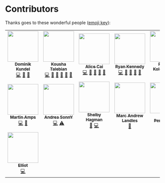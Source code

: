 # Contributors

Thanks goes to these wonderful people ([emoji key](https://github.com/kentcdodds/all-contributors#emoji-key)):

<!-- ALL-CONTRIBUTORS-LIST:START - Do not remove or modify this section -->
<!-- prettier-ignore-start -->
<!-- markdownlint-disable -->
<table>
  <tr>
    <td align="center"><a href="https://dkundel.com"><img src="https://avatars3.githubusercontent.com/u/1505101?v=4" width="100px;" alt=""/><br /><sub><b>Dominik Kundel</b></sub></a><br /><a href="https://github.com/twilio/flex-plugin-builder/commits?author=dkundel" title="Code">💻</a> <a href="https://github.com/twilio/flex-plugin-builder/commits?author=dkundel" title="Documentation">📖</a> <a href="#ideas-dkundel" title="Ideas, Planning, & Feedback">🤔</a></td>
    <td align="center"><a href="https://www.linkedin.com/in/koushatalebian"><img src="https://avatars2.githubusercontent.com/u/2308915?s=460&v=4" width="100px;" alt=""/><br /><sub><b>Kousha Talebian</b></sub></a><br /><a href="https://github.com/twilio/flex-plugin-builder/commits?author=ktalebian" title="Code">💻</a> <a href="https://github.com/twilio/flex-plugin-builder/issues?q=author%3Aktalebian" title="Bug reports">🐛</a> <a href="https://github.com/twilio/flex-plugin-builder/commits?author=ktalebian" title="Documentation">📖</a> <a href="#ideas-ktalebian" title="Ideas, Planning, & Feedback">🤔</a> <a href="#question-ktalebian" title="Answering Questions">💬</a> <a href="https://github.com/twilio/flex-plugin-builder/pulls?q=is%3Apr+reviewed-by%3Aktalebian" title="Reviewed Pull Requests">👀</a></td>
    <td align="center"><a href="https://www.linkedin.com/in/alicehcai"><img src="https://avatars1.githubusercontent.com/u/4912483?s=460&v=4" width="100px;" alt=""/><br /><sub><b>Alice Cai</b></sub></a><br /><a href="https://github.com/twilio/flex-plugin-builder/commits?author=ahcai" title="Code">💻</a> <a href="https://github.com/twilio/flex-plugin-builder/commits?author=ahcai" title="Documentation">📖</a> <a href="https://github.com/twilio/flex-plugin-builder/issues?q=author%3Aahcai" title="Bug reports">🐛</a> <a href="#question-ahcai" title="Answering Questions">💬</a> <a href="https://github.com/twilio/flex-plugin-builder/pulls?q=is%3Apr+reviewed-by%3Aahcai" title="Reviewed Pull Requests">👀</a></td>
    <td align="center"><a href="https://github.com/theryankennedy"><img src="https://avatars3.githubusercontent.com/u/218683?v=4" width="100px;" alt=""/><br /><sub><b>Ryan Kennedy</b></sub></a><br /><a href="https://github.com/twilio/flex-plugin-builder/commits?author=theryankennedy" title="Code">💻</a> <a href="#ideas-theryankennedy" title="Ideas, Planning, & Feedback">🤔</a> <a href="https://github.com/twilio/flex-plugin-builder/issues?q=author%3Atheryankennedy" title="Bug reports">🐛</a> <a href="#question-theryankennedy" title="Answering Questions">💬</a> <a href="https://github.com/twilio/flex-plugin-builder/pulls?q=is%3Apr+reviewed-by%3Atheryankennedy" title="Reviewed Pull Requests">👀</a></td>
    <td align="center"><a href="https://github.com/kolencherry"><img src="https://avatars0.githubusercontent.com/u/3395618?v=4" width="100px;" alt=""/><br /><sub><b>Patrick Kolencherry</b></sub></a><br /><a href="https://github.com/twilio/flex-plugin-builder/commits?author=kolencherry" title="Code">💻</a> <a href="https://github.com/twilio/flex-plugin-builder/issues?q=author%3Akolencherry" title="Bug reports">🐛</a></td>
    <td align="center"><a href="http://twitter.com/jennifermarie"><img src="https://avatars0.githubusercontent.com/u/1070220?v=4" width="100px;" alt=""/><br /><sub><b>Jen Aprahamian</b></sub></a><br /><a href="https://github.com/twilio/flex-plugin-builder/issues?q=author%3Ajennifermarie" title="Bug reports">🐛</a> <a href="https://github.com/twilio/flex-plugin-builder/commits?author=jennifermarie" title="Documentation">📖</a></td>
  </tr>
  <tr>
    <td align="center"><a href="https://ma.rtin.so"><img src="https://avatars3.githubusercontent.com/u/2159342?v=4" width="100px;" alt=""/><br /><sub><b>Martin Amps</b></sub></a><br /><a href="https://github.com/twilio/flex-plugin-builder/commits?author=MartinAmps" title="Code">💻</a> <a href="#ideas-MartinAmps" title="Ideas, Planning, & Feedback">🤔</a></td>
    <td align="center"><a href="https://andreasonny83.github.io"><img src="https://avatars0.githubusercontent.com/u/8806300?v=4" width="100px;" alt=""/><br /><sub><b>Andrea SonnY</b></sub></a><br /><a href="https://github.com/twilio/flex-plugin-builder/commits?author=andreasonny83" title="Code">💻</a> <a href="https://github.com/twilio/flex-plugin-builder/commits?author=andreasonny83" title="Tests">⚠️</a></td>
    <td align="center"><a href="https://shagman.codes"><img src="https://avatars0.githubusercontent.com/u/1033099?v=4" width="100px;" alt=""/><br /><sub><b>Shelby Hagman</b></sub></a><br /><a href="https://github.com/twilio/flex-plugin-builder/issues?q=author%3AShelbyZ" title="Bug reports">🐛</a> <a href="https://github.com/twilio/flex-plugin-builder/commits?author=ShelbyZ" title="Code">💻</a></td>
    <td align="center"><a href="https://appwapp.com"><img src="https://avatars2.githubusercontent.com/u/25748497?v=4" width="100px;" alt=""/><br /><sub><b>Marc Andrew Landles</b></sub></a><br /><a href="https://github.com/twilio/flex-plugin-builder/issues?q=author%3Amalandles" title="Bug reports">🐛</a></td>
    <td align="center"><a href="https://rynop.com"><img src="https://avatars0.githubusercontent.com/u/372730?v=4" width="100px;" alt=""/><br /><sub><b>Ryan Pendergast</b></sub></a><br /><a href="https://github.com/twilio/flex-plugin-builder/issues?q=author%3Arynop" title="Bug reports">🐛</a></td>
    <td align="center"><a href="https://www.linkedin.com/in/viperguynaz"><img src="https://avatars1.githubusercontent.com/u/1885320?v=4" width="100px;" alt=""/><br /><sub><b>Don Irwin</b></sub></a><br /><a href="https://github.com/twilio/flex-plugin-builder/issues?q=author%3Aviperguynaz" title="Bug reports">🐛</a></td>
  </tr>
  <tr>
    <td align="center"><a href="https://github.com/sleepypikachu"><img src="https://avatars2.githubusercontent.com/u/1455101?v=4" width="100px;" alt=""/><br /><sub><b>Elliot</b></sub></a><br /><a href="https://github.com/twilio/flex-plugin-builder/commits?author=sleepypikachu" title="Code">💻</a></td>
  </tr>
</table>

<!-- markdownlint-enable -->
<!-- prettier-ignore-end -->
<!-- ALL-CONTRIBUTORS-LIST:END -->
